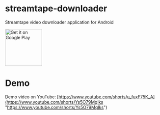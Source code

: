 # streamtape-downloader
Streamtape video downloader application for Android

[<img src="https://play.google.com/intl/en_us/badges/images/generic/en-play-badge.png"
alt="Get it on Google Play"
height="120">](https://play.google.com/store/apps/details?id=com.serhatd.streamtapedownloader)

# Demo
Demo video on YouTube: [https://www.youtube.com/shorts/u_fuxF75K_A](https://www.youtube.com/shorts/Ys5O79MqIks "https://www.youtube.com/shorts/Ys5O79MqIks")